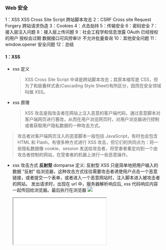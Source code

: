 ### Web 安全

1：XSS XSS Cross Site Script 跨站脚本攻击
2：CSRF Cross site Request Forgery 跨站请求伪造
3：Cookies
4：点击劫持
5：传输安全
6：密码安全
7：接入层注入问题
8：接入层上传问题
9：社会工程学和信息泄露 OAuth 已经授权的用户 授权会过期 数据接口可风控审计 不允许批量查询
10：其他安全问题
11：window.opener 安全问题
12：总结

#### 1：XSS

- xss 定义

  > XSS Cross Site Script 中译是跨站脚本攻击；其原本缩写是 CSS，但为了和层叠样式表(Cascading Style Sheet)有所区分，因而在安全领域叫做 XSS。

- xss 原理
  > XSS 攻击是指攻击者在网站上注入恶意的客户端代码，通过恶意脚本对客户端网页进行篡改，从而在用户浏览网页时，对用户浏览器进行控制或者获取用户隐私数据的一种攻击方式。

> 攻击者对客户端网页注入的恶意脚本一般包括 JavaScript，有时也会包含 HTML 和 Flash。有很多种方式进行 XSS 攻击，但它们的共同点为：将一些隐私数据像 cookie、session 发送给攻击者，将受害者重定向到一个由攻击者控制的网站，在受害者的机器上进行一些恶意操作。

- xss 攻击方式
  **反射型** domparse
  定义: 反射型 XSS 只是简单地把用户输入的数据 “反射” 给浏览器，这种攻击方式往往需要攻击者诱使用户点击一个恶意链接，或者提交一个表单，或者进入一个恶意网站时，注入脚本进入被攻击者的网站。
  发出请求时，出现在 url 中，服务器解析响应后, xss 代码响应内容一起传回给浏览器。最后执行在浏览器
  <img src="null" onerroe = "alert(1)">
    <p onclick="alert('aaa')"></p>
    <iframe src="//baidu.comt.html">
  **存储型**
    定义: 存储型 XSS 会把用户输入的数据 "存储" 在服务器端，当浏览器请求数据时，脚本从服务器上传回并执行。这种 XSS 攻击具有很强的稳定性。
    差别: 差别仅在于提交代码仅在于服务器端 数据库 内存 文件
    场景: 攻击者在社区或论坛上写下一篇包含恶意 JavaScript 代码的文章或评论，文章或评论发表后，所有访问该文章或评论的用户，都会在他们的浏览器中执行这段恶意的 JavaScript 代码。
  **基于DOM**
    定义: 基于 DOM 的 XSS 攻击是指通过恶意脚本修改页面的 DOM 结构，是纯粹发生在客户端的攻击。

- xss 防御措施
  编码
  entity 编码
  过滤
  dom 属性 onerror
  style 节点，script iframe 节点
  校正  
   编码直接解码 entity
  dom parse 转化 校正不配对的 dom 标签
  HttpOnly 最早由微软提出，至今已经成为一个标准。浏览器将禁止页面的 Javascript 访问带有 HttpOnly 属性的 Cookie。
  通常 Cookie 中都包含了用户的登录凭证信息，攻击者在获取到 Cookie 之后，则可以发起 Cookie 劫持攻击。所以，严格来说，HttpOnly 并非阻止 XSS 攻击，而是能阻止 XSS 攻击后的 Cookie 劫持攻击。
  输入检查
  恶意表单
  HTML：xss 转义 < > "" '' 破坏结构
  页面之前必须加以 encode
  js:innerHTML 转义
  css:expression 计算
  输入检查 decodingMap
  - &符号："&", "&amp;"
  - 双引号："\"", "&quot;"
  - 小于号："<", "&lt;"
  - 大于号：">", "&gt;"
  - 单引号："'", "&#39;"

富文本：
黑名单过滤，正则表达过滤；
白名单保留部分标签和属性，只允许指定标签麻烦数据结构组装

#### 二：CSRF

> CSRF，即 Cross Site Request Forgery，中译是跨站请求伪造，是一种劫持受信任用户向服务器发送非预期请求的攻击方式。

> 通常情况下，CSRF 攻击是攻击者借助受害者的 Cookie 骗取服务器的信任，可以在受害者毫不知情的情况下以受害者名义伪造请求发送给受攻击服务器，从而在并未授权的情况下执行在权限保护之下的操作

1：csrf 跨站伪造提交 post 请求
2：用户打开任意第三方网站，在新闻网站发布一条评论 网络蠕虫

场景：公共类。
服务器传递一个加密后的 token，给前台页面；
前端做提交的时候，连同这个 token 做为隐藏的字段，form 表单之后，一起提交服务器。
服务器接收请求，先检测 token 是否合法，合法就进入。
隐藏的校验问题。

CSRF 攻击原理

CSRF 攻击危害

- 利用用户登陆状态
- 盗取用户资金
- 用户不知情
- 冒充用户发帖背锅
- 完成业务请求

CSRF 防御

- 1：在前端页面添加验证码 ccap 图形验证码
- 2：token
- 4：same-site
- 3：验证 referer 根据 HTTP 协议，在 HTTP 头中有一个字段叫 Referer，它记录了该 HTTP 请求的来源地址。通过 Referer Check，可以检查请求是否来自合法的"源"。
- 4：禁止来自第三方网站请求

#### 三：Cookies 问题

前端数据存储
后台通过 http 头设置 document.cookie 不能覆盖增加原来值
请求时通过 http 头传给后端
前端可读性
遵守同源策略

Cookies 特性  
 域名 有效期 路径 http-only secure {支持 https}
删除 Cookies 也是设置它的有效期 document.cookies = ";expires:时间"

作用：
存储个性化设置
存储未登录时用户唯一标示
存储已经登陆用户的凭证
存储其他业务数据

Cookies 登陆用户凭证
前端提交用户名和密码
后端验证用户名密码
后端 通过 http 头设置用户凭证
后续访问先验证凭证

        用户ID有隐患，其他人篡改就模拟登陆
        用户ID+签名，只有自己算得出来，签名不可逆；明文透露出来；userId透露出来；重新计算
        SessionId  随机的字符串，一把钥匙找到自己信息； 存到换成数据库，不放内存；

Cookies 和 XSS 关系
1：xss 可以偷取 Cookies:偷走用户登陆态
2：http-only 的 cookie 不会被偷

Cookies 和 CSRF 关系
1：CSRF 利用了用户 Cookies，带上目标用户网站 Cookies
2：攻击站点无法读写 Cookies
3：最好能阻止第三方使用 Cookies

安全案例
教务系统开源的 CMS，使用 username 唯一标识，该文章直接暴露了 username；可以使用任意 username 登陆后台

Cookies 安全策略
1：签名防篡改
2：私有变换（加密）
3：http-only 防止 XSS
4：secure 只有在 https 读取 cookies
5：same-site CSRF 只在 chrome

#### 四：点击劫持

用户亲手操作
用户不知情
...
1：js 并不能完全设置点击劫持
if(top.location!=window.location）
top.location==window.location
iframe 可以设置 sandbox="allow-forms" 禁止 js 的时候就不管用了

2：X-FRAME-OPTIONS 禁止内嵌
x-Frame-Options DENY SAMEORING ALLOW_FROM （指定）
DENY // 拒绝任何域加载
SAMEORIGIN / / 允许同源域下加载
ALLOW-FROM // 可以定义允许 frame 加载的页面地址:

3：其他辅助手段

#### 五：传输协议 http https

1：http 传输 窃听 篡改

traceroute www.tooobug.net 【tracert】
anyproxy

2：运营商劫持
3：公共 wifi 获取密码

#### 其他安全

拒绝 DOS 服务攻击
1：模拟正常用户
2：大量占用服务器资源
3：无法服务正常用户

1：TCP 半连接 产生等待
2：HTTP 连接
3：DNS 域名解析服务器 访问负债

大规模分布式拒绝服务攻击 DDOS
1：流量可达几十到上百 G
2：分布式（肉鸡、代理）
3：极难防御

DOS 攻击案例
2009 年 5 月 19 号，
全国断网
游戏私服互相 DDOS
换目标，攻击 DNS 服务器
DNS 服务器机器下线
数十万网站 DNS 解析弹框

1：防火墙，交换机，路由器，流量清洗，高访 IP
2

1：避免重逻辑业务
2：快速失败快速返回
3：防雪崩机制
4：有损服务
5：CDN

重放攻击
用户多次消费
登陆态被盗取
多次抽奖
加密 https
时间戳
token
nonce
签名

11： window.opener 安全问题

window.opener 表示打开当前窗体页面的的父窗体的是谁。例如，在 A 页面中，通过一个带有 target="\_blank" 的 a 标签打开了一个新的页面 B，那么在 B 页面里，window.opener 的值为 A 页面的 window 对象。

一般来说，打开同源(域名相同)的页面，不会有什么问题。但对于跨域的外部链接来说，存在一个被钓鱼的风险。比如你正在浏览购物网站，从当前网页打开了某个外部链接，在打开的外部页面，可以通过 window.opener.location 改写来源站点的地址。利用这一点，将来源站点改写到钓鱼站点页面上，例如跳转到伪造的高仿购物页面，当再回到购物页面的时候，是很难发现购物网站的地址已经被修改了的，这个时候你的账号就存在被钓鱼的可能了

1. 设置 rel 属性

```js
<a href="https://xxxx" rel="noopener noreferrer"> 外链 <a>
```

rel=noopener 规定禁止新页面传递源页面的地址，通过设置了此属性的链接打开的页面，其 window.opener 的值为 null。 2. 将外链替换为内部的跳转连接服务，跳转时先跳到内部地址，再由服务器 redirect 到外链。 3. 可以由 widow.open 打开外链。

# iframe 点击劫持的介绍

[iframe 点击劫持的介绍](https://javascript.info/clickjacking)
[点击劫持攻击](https://zh.javascript.info/clickjacking)
